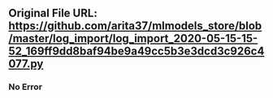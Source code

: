 ## Original File URL: https://github.com/arita37/mlmodels_store/blob/master/log_import/log_import_2020-05-15-15-52_169ff9dd8baf94be9a49cc5b3e3dcd3c926c4077.py<br />

### No Error